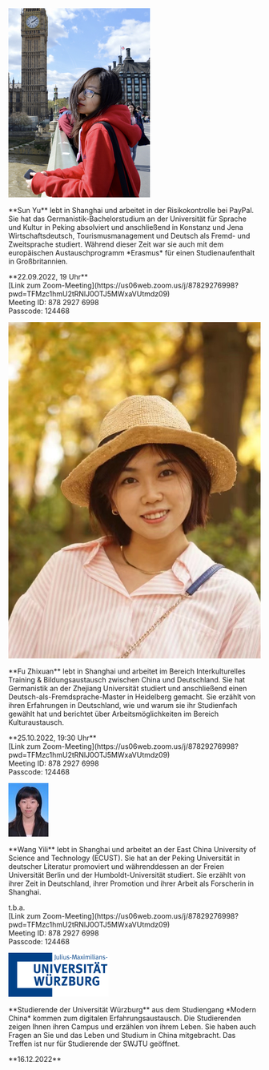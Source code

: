 <div class="row">
  <img class="img-left" src="images/img_sunyu.png"/>

  <p class="text-right" markdown="1">
**Sun Yu** lebt in Shanghai und arbeitet in der Risikokontrolle bei PayPal. Sie hat das Germanistik-Bachelorstudium an der Universität für Sprache und Kultur in Peking absolviert und anschließend in Konstanz und Jena Wirtschaftsdeutsch, Tourismusmanagement und Deutsch als Fremd- und Zweitsprache studiert. Während dieser Zeit war sie auch mit dem europäischen Austauschprogramm *Erasmus* für einen Studienaufenthalt in Großbritannien. 
  </p>
  <p class="text-right" markdown="1">
  **22.09.2022, 19 Uhr**<br>[Link zum Zoom-Meeting](https://us06web.zoom.us/j/87829276998?pwd=TFMzc1hmU2tRNlJ0OTJ5MWxaVUtmdz09)<br>Meeting ID: 878 2927 6998<br>Passcode: 124468
  </p>
</div>

<div class="row">
  <img class="img-left" src="images/img_flora.jpg"/>

  <p class="text-right" markdown="1">
**Fu Zhixuan** lebt in Shanghai und arbeitet im Bereich Interkulturelles Training & Bildungsaustausch zwischen China und Deutschland. Sie hat Germanistik an der Zhejiang Universität studiert und anschließend einen Deutsch-als-Fremdsprache-Master in Heidelberg gemacht. Sie erzählt von ihren Erfahrungen in Deutschland, wie und warum sie ihr Studienfach gewählt hat und berichtet über Arbeitsmöglichkeiten im Bereich Kulturaustausch.
  </p>
  <p class="text-right" markdown="1">
  **25.10.2022, 19:30 Uhr**<br>[Link zum Zoom-Meeting](https://us06web.zoom.us/j/87829276998?pwd=TFMzc1hmU2tRNlJ0OTJ5MWxaVUtmdz09)<br>Meeting ID: 878 2927 6998<br>Passcode: 124468
  </p>
</div>

<div class="row">
  <img class="img-left" src="images/img_wangyili.jpg"/>

  <p class="text-right" markdown="1">
**Wang Yili** lebt in Shanghai und arbeitet an der East China University of Science and Technology (ECUST). Sie hat an der Peking Universität in deutscher Literatur promoviert und währenddessen an der Freien Universität Berlin und der Humboldt-Universität studiert. Sie erzählt von ihrer Zeit in Deutschland, ihrer Promotion und ihrer Arbeit als Forscherin in Shanghai.
  </p>
  <p class="text-right" markdown="1">
  t.b.a.<br>[Link zum Zoom-Meeting](https://us06web.zoom.us/j/87829276998?pwd=TFMzc1hmU2tRNlJ0OTJ5MWxaVUtmdz09)<br>Meeting ID: 878 2927 6998<br>Passcode: 124468
  </p>
</div>


<div class="row">

  <img src="images/logo-uni-wuerzburg.png" class="img-left" />

  <p class="text-right" markdown="1">
  **Studierende der Universität Würzburg** aus dem Studiengang *Modern China* kommen zum digitalen Erfahrungsaustausch. Die Studierenden zeigen Ihnen ihren Campus und erzählen von ihrem Leben. Sie haben auch Fragen an Sie und das Leben und Studium in China mitgebracht. Das Treffen ist nur für Studierende der SWJTU geöffnet. 
  </p>
  <p class="text-right" markdown="1">
  **16.12.2022**
  </p>
</div>